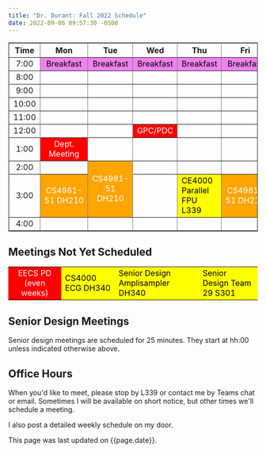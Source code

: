 ```yaml
---
title: "Dr. Durant: Fall 2022 Schedule"
date: 2022-09-06 09:57:30 -0500
---
```


<style type="text/css">
td        { text-align: center;                      }
td.am     { background-color: red;     color: white; }
td.ce4000 { background-color: yellow;  color: black; text-align: left; }
td.cs4981 { background-color: orange;  color: white; }
td.lunch  { background-color: violet;  color: black; }
</style>

<div align="center">
<table border>
<tr><th>Time</th>       <th>Mon</th>                                    <th>Tue</th>                                            <th>Wed</th>                                        <th>Thu</th>                        <th>Fri</th>                                    </tr>
<tr><td>7:00</td>       <td class="lunch">Breakfast</td>                <td class="lunch">Breakfast</td>                        <td class="lunch">Breakfast</td>                    <td class="lunch">Breakfast</td>    <td class="lunch">Breakfast</td>                </tr>
<tr><td>8:00</td>       <td>&nbsp;</td>                                 <td>&nbsp;</td>                                         <td>&nbsp;</td>                                     <td>&nbsp;</td>                     <td>&nbsp;</td>                                 </tr>
<tr><td>9:00</td>       <td>&nbsp;</td>                                 <td>&nbsp;</td>                                         <td>&nbsp;</td>                                     <td>&nbsp;</td>                     <td>&nbsp;</td>                                 </tr>
<tr><td>10:00</td>      <td>&nbsp;</td>                                 <td>&nbsp;</td>                                         <td>&nbsp;</td>                                     <td>&nbsp;</td>                     <td>&nbsp;</td>                                 </tr>
<tr><td>11:00</td>      <td>&nbsp;</td>                                 <td>&nbsp;</td>                                         <td>&nbsp;</td>                                     <td>&nbsp;</td>                     <td>&nbsp;</td>                                 </tr>
<tr><td>12:00</td>      <td>&nbsp;</td>                                 <td>&nbsp;</td>                                         <td class="am">GPC/PDC</td>                         <td>&nbsp;</td>                     <td>&nbsp;</td>                                 </tr>
<tr><td>1:00</td>       <td class="am">Dept. Meeting</td>               <td>&nbsp;</td>                                         <td>&nbsp;</td>                                     <td>&nbsp;</td>                     <td>&nbsp;</td>                                 </tr>
<tr><td>2:00</td>       <td>&nbsp;</td>                                 <td class="cs4981" rowspan="2">CS4981-51<br/>DH210</td> <td>&nbsp;</td>                                     <td>&nbsp;</td>                     <td>&nbsp;</td>                                 </tr>
<tr><td>3:00</td>       <td class="cs4981">CS4981-51&nbsp;DH210</td>    <td>&nbsp;</td>                                         <td class="ce4000">CE4000 Parallel FPU L339</td>    <td class="cs4981">CS4981-51&nbsp;DH210</td>    </tr>
<tr><td>4:00</td>       <td>&nbsp;</td>                                 <td>&nbsp;</td>                                         <td>&nbsp;</td>                                     <td>&nbsp;</td>                     <td>&nbsp;</td>                                 </tr>
</table>
</div>

## Meetings Not Yet Scheduled
<table><tr>
<td class="am">EECS PD (even weeks)</td>
<td class="ce4000">CS4000 ECG DH340</td>
<td class="ce4000">Senior Design Amplisampler DH340</td>
<td class="ce4000">Senior Design Team 29 S301</td>
</tr></table>

## Senior Design Meetings

Senior design meetings are scheduled for 25 minutes. They start at hh:00 unless indicated otherwise above.

## Office Hours

When you'd like to meet, please stop by L339 or contact me by Teams chat or email. Sometimes I will be available on short notice, but other times we'll schedule a meeting.

I also post a detailed weekly schedule on my door.

This page was last updated on {{page.date}}.
